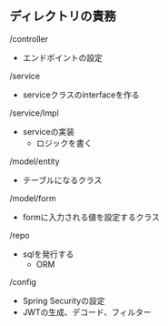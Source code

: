 ## ディレクトリの責務

/controller
- エンドポイントの設定

/service
- serviceクラスのinterfaceを作る

/service/Impl
- serviceの実装
  - ロジックを書く

/model/entity
- テーブルになるクラス

/model/form
- formに入力される値を設定するクラス

/repo
- sqlを発行する
  - ORM

/config
- Spring Securityの設定
- JWTの生成、デコード、フィルター